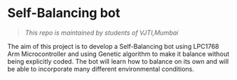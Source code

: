 # Self-Balancing bot

> _This repo is maintained by students of VJTI,Mumbai_


The aim of this project is to develop a Self-Balancing bot using LPC1768 Arm Microcontroller and using Genetic algorithm to make it balance without being explicitly coded. The bot will learn how to balance on its own and will be able to incorporate many different environmental conditions. 
